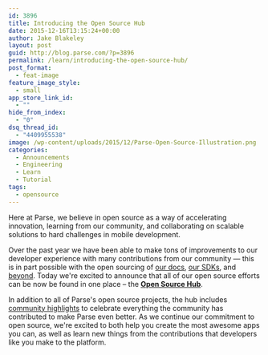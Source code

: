 ```yaml
---
id: 3896
title: Introducing the Open Source Hub
date: 2015-12-16T13:15:24+00:00
author: Jake Blakeley
layout: post
guid: http://blog.parse.com/?p=3896
permalink: /learn/introducing-the-open-source-hub/
post_format:
  - feat-image
feature_image_style:
  - small
app_store_link_id:
  - ""
hide_from_index:
  - "0"
dsq_thread_id:
  - "4409955538"
image: /wp-content/uploads/2015/12/Parse-Open-Source-Illustration.png
categories:
  - Announcements
  - Engineering
  - Learn
  - Tutorial
tags:
  - opensource
---
```

Here at Parse, we believe in open source as a way of accelerating innovation, learning from our community, and collaborating on scalable solutions to hard challenges in mobile development.

Over the past year we have been able to make tons of improvements to our developer experience with many contributions from our community — this is in part possible with the open sourcing of [our docs](http://blog.parse.com/announcements/our-docs-are-now-open-sourced/), [our SDKs](http://blog.parse.com/announcements/open-sourcing-our-sdks/), and [beyond](http://blog.parse.com/announcements/open-sourcing-our-facebook-and-twitter-integration-frameworks/). Today we're excited to announce that all of our open source efforts can be now be found in one place – the **[Open Source Hub](http://parseplatform.github.io/)**.

In addition to all of Parse's open source projects, the hub includes [community highlights](http://parseplatform.github.io/#community) to celebrate everything the community has contributed to make Parse even better. As we continue our commitment to open source, we're excited to both help you create the most awesome apps you can, as well as learn new things from the contributions that developers like you make to the platform.